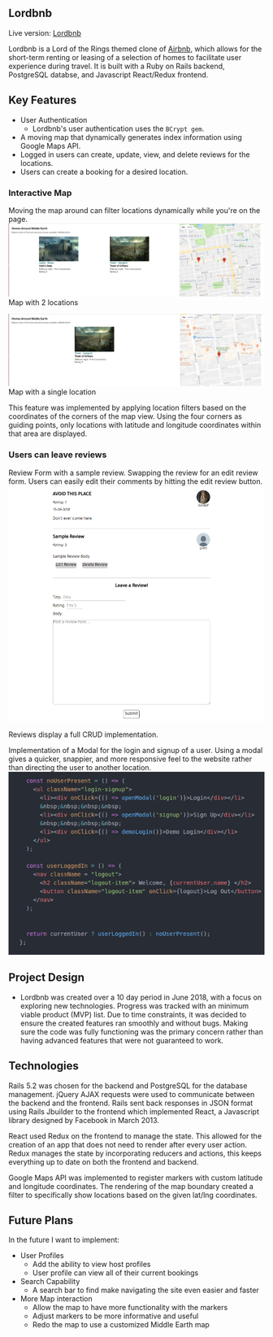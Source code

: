## Lordbnb

Live version: [Lordbnb](https://lordbnb.herokuapp.com/#/ "Lordbnb Homepage")

Lordbnb is a Lord of the Rings themed clone of [Airbnb](https://www.airbnb.com/ "Airbnb Homepage"), which allows for the short-term renting or leasing of a selection of homes to facilitate user experience during travel.  It is built with a Ruby on Rails backend, PostgreSQL databse, and Javascript React/Redux frontend.

## Key Features

* User Authentication
  * Lordbnb's user authentication uses the `BCrypt gem`.
* A moving map that dynamically generates index information using Google Maps API.
* Logged in users can create, update, view, and delete reviews for the locations.
* Users can create a booking for a desired location.


### Interactive Map

Moving the map around can filter locations dynamically while you're on the page.
![Interactive Map 2 locations](app/assets/images/map1.png)
Map with 2 locations

![Interactive Map 1 location](app/assets/images/map2.png)
Map with a single location

This feature was implemented by applying location filters based on the coordinates of the corners of the map view.  Using the four corners as guiding points, only locations with latitude and longitude coordinates within that area are displayed.

### Users can leave reviews

Review Form with a sample review.  Swapping the review for an edit review form.
Users can easily edit their comments by hitting the edit review button.
![Reviews while logged in](app/assets/images/comment1.png)

Reviews display a full CRUD implementation.

Implementation of a Modal for the login and signup of a user.  Using a modal gives a quicker, snappier, and more responsive feel to the website rather than directing the user to another location.
![Login](app/assets/images/login.png)

## Project Design

* Lordbnb was created over a 10 day period in June 2018, with a focus on exploring new technologies.  Progress was tracked with an minimum viable product (MVP) list.  Due to time constraints, it was decided to ensure the created features ran smoothly and without bugs.  Making sure the code was fully functioning was the primary concern rather than having advanced features that were not guaranteed to work.

## Technologies

Rails 5.2 was chosen for the backend and PostgreSQL for the database management. jQuery AJAX requests were used to communicate between the backend and the frontend.  Rails sent back responses in JSON format using Rails Jbuilder to the frontend which implemented React, a Javascript library designed by Facebook in March 2013.

React used Redux on the frontend to manage the state.  This allowed for the creation of an app that does not need to render after every user action.  Redux manages the state by incorporating reducers and actions, this keeps everything up to date on both the frontend and backend.

Google Maps API was implemented to register markers with custom latitude and longitude coordinates.  The rendering of the map boundary created a filter to specifically show locations based on the given lat/lng coordinates.

## Future Plans

In the future I want to implement:

* User Profiles
  * Add the ability to view host profiles
  * User profile can view all of their current bookings
* Search Capability
  * A search bar to find make navigating the site even easier and faster
* More Map interaction
  * Allow the map to have more functionality with the markers
  * Adjust markers to be more informative and useful
  * Redo the map to use a customized Middle Earth map

